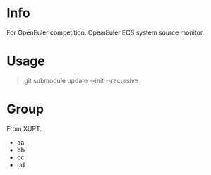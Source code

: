 # Info
For OpenEuler competition.
OpemEuler ECS system source monitor.

# Usage
> git submodule update --init --recursive

# Group
From XUPT.
- aa
- bb
- cc
- dd